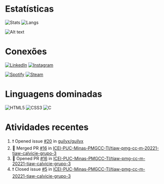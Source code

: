 # Estatísticas
![Stats](http://github-profile-summary-cards.vercel.app/api/cards/stats?username=VianaSamuel&theme=tokyonight) ![Langs](http://github-profile-summary-cards.vercel.app/api/cards/most-commit-language?username=VianaSamuel&theme=tokyonight)

![Alt text](https://spotify-recently-played-readme.vercel.app/api?user=5lmidc5vcdasdtbchdeo7t0m8)

# Conexões

<span style="width: 50px; height: 50px;">

[![LinkedIn](https://img.shields.io/badge/linkedin-%230077B5.svg?style=for-the-badge&logo=linkedin&logoColor=white)](https://www.linkedin.com/in/samuel-luiz-viana/) [![Instagram](https://img.shields.io/badge/Instagram-%23E4405F.svg?style=for-the-badge&logo=Instagram&logoColor=white)](https://www.instagram.com/samuluizzz/)

[![Spotify](https://www.vectorlogo.zone/logos/spotify/spotify-tile.svg)](https://www.sptfy.com/samuluizzz/) [![Steam](https://img.shields.io/badge/Steam-000000?style=for-the-badge&logo=steam&logoColor=white)](https://steamcommunity.com/id/panenosistema)

# Linguagens dominadas
![HTML5](https://img.shields.io/badge/HTML5-E34F26?style=for-the-badge&logo=html5&logoColor=white) ![CSS3](https://img.shields.io/badge/CSS3-1572B6?style=for-the-badge&logo=css3&logoColor=white) ![C](https://img.shields.io/badge/C-00599C?style=for-the-badge&logo=c&logoColor=white)
  
 </span>

# Atividades recentes
<!--START_SECTION:activity-->
1. ❗️ Opened issue [#20](https://github.com/guilyx/guilyx/issues/20) in [guilyx/guilyx](https://github.com/guilyx/guilyx)
2. 🎉 Merged PR [#16](https://github.com/ICEI-PUC-Minas-PMGCC-TI/tiaw-pmg-cc-m-20221-tiaw-calvicie-grupo-3/pull/16) in [ICEI-PUC-Minas-PMGCC-TI/tiaw-pmg-cc-m-20221-tiaw-calvicie-grupo-3](https://github.com/ICEI-PUC-Minas-PMGCC-TI/tiaw-pmg-cc-m-20221-tiaw-calvicie-grupo-3)
3. 💪 Opened PR [#16](https://github.com/ICEI-PUC-Minas-PMGCC-TI/tiaw-pmg-cc-m-20221-tiaw-calvicie-grupo-3/pull/16) in [ICEI-PUC-Minas-PMGCC-TI/tiaw-pmg-cc-m-20221-tiaw-calvicie-grupo-3](https://github.com/ICEI-PUC-Minas-PMGCC-TI/tiaw-pmg-cc-m-20221-tiaw-calvicie-grupo-3)
4. ❗️ Closed issue [#5](https://github.com/ICEI-PUC-Minas-PMGCC-TI/tiaw-pmg-cc-m-20221-tiaw-calvicie-grupo-3/issues/5) in [ICEI-PUC-Minas-PMGCC-TI/tiaw-pmg-cc-m-20221-tiaw-calvicie-grupo-3](https://github.com/ICEI-PUC-Minas-PMGCC-TI/tiaw-pmg-cc-m-20221-tiaw-calvicie-grupo-3)
<!--END_SECTION:activity-->
